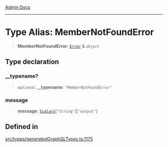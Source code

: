 [Admin Docs](/)

***

# Type Alias: MemberNotFoundError

> **MemberNotFoundError**: [`Error`](Error.md) & `object`

## Type declaration

### \_\_typename?

> `optional` **\_\_typename**: `"MemberNotFoundError"`

### message

> **message**: [`Scalars`](Scalars.md)\[`"String"`\]\[`"output"`\]

## Defined in

[src/types/generatedGraphQLTypes.ts:1175](https://github.com/Suyash878/talawa-api/blob/cfd688207611ba245c99edd8dbaccb2cdbf6a043/src/types/generatedGraphQLTypes.ts#L1175)
